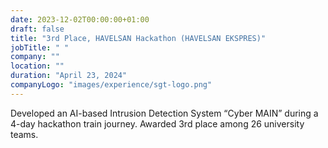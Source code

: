```yaml
---
date: 2023-12-02T00:00:00+01:00
draft: false
title: "3rd Place, HAVELSAN Hackathon (HAVELSAN EKSPRES)"
jobTitle: " "
company: ""
location: ""
duration: "April 23, 2024"
companyLogo: "images/experience/sgt-logo.png"
---
```


Developed an AI-based Intrusion Detection System “Cyber MAIN” during a 4-day hackathon train journey. Awarded 3rd place among 26 university teams.